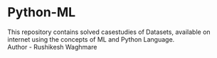 # Python-ML
This repository contains solved casestudies of Datasets, available on internet using the concepts of ML and Python Language.
<br>
Author - Rushikesh Waghmare
